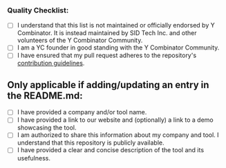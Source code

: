 
### Quality Checklist:
- [ ] I understand that this list is not maintained or officially endorsed by Y Combinator. It is instead maintained by SID Tech Inc. and other volunteers of the Y Combinator Community.
- [ ] I am a YC founder in good standing with the Y Combinator Community.
- [ ] I have ensured that my pull request adheres to the repository's [contribution guidelines](https://github.com/sidhq/yc-ai-tools/blob/main/CONTRIBUTING.md).
## Only applicable if adding/updating an entry in the README.md:
- [ ] I have provided a company and/or tool name.
- [ ] I have provided a link to our website and (optionally) a link to a demo showcasing the tool.
- [ ] I am authorized to share this information about my company and tool. I understand that this repository is publicly available.
- [ ] I have provided a clear and concise description of the tool and its usefulness.
